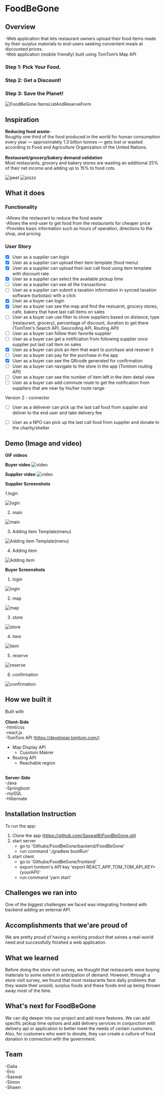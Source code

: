 # FoodBeGone

## Overview
-Web application that lets restaurant owners upload their food items made by their surplus materials to end-users seeking convenient meals at discounted prices. <br/>
-Web application (mobile friendly) built using TomTom’s Map API

### Step 1: Pick Your Food.
### Step 2: Get a Discount!
### Step 3: Save the Planet!
![FoodBeGone ItemsListAndReserveForm](https://user-images.githubusercontent.com/2976514/74608656-f0e45100-5097-11ea-9fed-31a08c8d103a.gif)

## Inspiration
**Reducing food waste**-<br/> 
Roughly one third of the food produced in the world for human consumption every year — approximately 1.3 billion tonnes — gets lost or wasted according to Food and Agriculture Organization of the United Nations. <br/><br/>
**Restaurant/grocery/bakery demand validation**<br/> 
Most restaurants, grocery and bakery stores are wasting an additional 25% of their net income and adding up to 15% to food cots. <br/>

![peet](https://github.com/SaswatB/FoodBeGone/blob/master/screenshots/peets.jpg)
![pizzz](https://github.com/SaswatB/FoodBeGone/blob/master/screenshots/pizzaplace.png)

## What it does
### Functionality
-Allows the restaurant to reduce the food waste <br/>
-Allows the end-user to get food from the restaurants for cheaper price <br/>
-Provides basic information such as hours of operation, directions to the shop, and pricing <br/>

### User Story
- [x] User as a supplier can login
- [x] User as a supplier can upload their item template (food menu)
- [x] User as a supplier can upload their last call food using item template with discount rate
- [x] User as a supplier can select the available pickup time
- [ ] User as a supplier can see all the transactions
- [ ] User as a supplier can submit a taxation  information in synced taxation software (turbotax) with a click
- [x] User as a buyer can login
- [x] User as a buyer can see the map and find the restuarnt, grocery stores, cafe, bakery that have last call items on sales 
- [ ] User as a buyer can use filter to show suppliers based on distance, type (restaurant, grocery), percentage of discount, duration to get there (TomTom's Search API, Geocoding API, Routing API)
- [ ] User as a buyer can follow their favorite supplier
- [ ] User as a buyer can get a notification from following supplier once supplier put last call item on sales
- [x] User as a buyer can pick an item that want to purchase and resever it
- [ ] User as a buyer can pay for the purchase in the app
- [x] User as a buyer can see the QRcode generated for confirmation
- [ ] User as a buyer can navigate to the store in the app (Tomtom routing API)
- [ ] User as a buyer can see the number of item left in the item detail view
- [ ] User as a buyer can add commute route to get the notification from suppliers that are near by his/her route range

Version 2 - connector
- [ ] User as a deliverer can pick up the last call food from supplier and deliver to the end user and take delivery fee
- [ ] User as a NPO can pick up the last call food from supplier and donate to the charity/shelter

 

## Demo (Image and video)
**GIF videos**

**Buyer video**
![video](https://user-images.githubusercontent.com/2976514/74612273-b0e19600-50b8-11ea-82d5-12e91c7c933b.gif)

**Supplier video**
![video](https://github.com/SaswatB/FoodBeGone/blob/master/screenshots/item%20add.gif)

**Supplier Screenshots**


1.login

![login](https://github.com/SaswatB/FoodBeGone/blob/master/screenshots/ws1_login_supplier.png)


2. main

![main](https://github.com/SaswatB/FoodBeGone/blob/master/screenshots/ws2_main.png)

3. Adding item Template(menu) 

![Adding item Template(menu)](https://github.com/SaswatB/FoodBeGone/blob/master/screenshots/ws3_itemTempl_filled.png)

4. Adding item

![Adding item](https://github.com/SaswatB/FoodBeGone/blob/master/screenshots/ws4_item_filled.png)

**Buyer Screenshots**

1. login

![login](https://github.com/SaswatB/FoodBeGone/blob/master/screenshots/wb1_login_buyer.png)

2. map

![map](https://github.com/SaswatB/FoodBeGone/blob/master/screenshots/wb2_map.png)

3. store

![store](https://github.com/SaswatB/FoodBeGone/blob/master/screenshots/wb3_store.png)


4. item

![item](https://github.com/SaswatB/FoodBeGone/blob/master/screenshots/wb4_item.png)

5. reserve

![reserve](https://github.com/SaswatB/FoodBeGone/blob/master/screenshots/wb5_purchase.png)

6. confirmation

![confirmation](https://github.com/SaswatB/FoodBeGone/blob/master/screenshots/wb6_confirmation.png)

## How we built it
Built with<br/><br/>
**Client-Side**<br/>
-html/css <br/>
-react.js <br/>
-TomTom API (https://developer.tomtom.com/) <br/>
* Map Display API <br/>
   * Cusotom Makrer
* Routing API
  * Reachable region 
  <br/>



**Server-Side** <br/>
-Java <br/>
-Springboot <br/>
-mySQL <br/>
-Hibernate

## Installation Instruction


To run the app:

1. Clone the app (https://github.com/SaswatB/FoodBeGone.git)
2. start server 
    * go to 'Githubs/FoodBeGone/backend/FoodBeGone'
    * run command './gradlew bootRun'
2. start client
    * go to 'Githubs/FoodBeGone/frontend'
    * export tomtom's API key 'export REACT_APP_TOM_TOM_API_KEY={yourAPI}'
    * run command 'yarn start'


## Challenges we ran into
One of the biggest challenges we faced was integrating frontend with backend adding an external API.

## Accomplishments that we'are proud of
We are pretty proud of having a working product that solves a real-world need and successfully finished a web application. 

## What we learned
Before doing the store visit survey, we thought that restaurants were buying materials to some extent in anticipation of demand. However, through a store visit survey, we found that most restaurants face daily problems that they waste their unsold, surplus foods and these foods end up being thrown away most of the time.

## What's next for FoodBeGone
We can dig deeper into our project and add more features. We can add specific pickup time options and add delivery services in conjunction with delivery api or application to better meet the needs of certain customers. Also, for customers who want to donate, they can create a culture of food donation in connection with the government.

## Team
-Dalia <br/>
-Eric <br/>
-Saswat <br/>
-Simon <br/>
-Shawn





